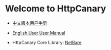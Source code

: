 # Welcome to HttpCanary

- [中文版本用户手册](https://github.com/MegatronKing/HttpCanary/tree/master/zh-CN)

- [English User User Manual](https://github.com/MegatronKing/HttpCanary/tree/master/en-US)

- HttpCanary Core Library: [NetBare](https://github.com/MegatronKing/NetBare)
